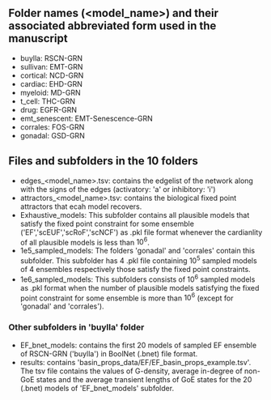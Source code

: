 ## Folder names (<model_name>) and their associated abbreviated form used in the manuscript
- buylla: RSCN-GRN
- sullivan: EMT-GRN
- cortical: NCD-GRN
- cardiac: EHD-GRN
- myeloid: MD-GRN
- t_cell: THC-GRN
- drug: EGFR-GRN
- emt_senescent: EMT-Senescence-GRN
- corrales: FOS-GRN
- gonadal: GSD-GRN
## Files and subfolders in the 10 folders
- edges_<model_name>.tsv: contains the edgelist of the network along with the signs of the edges (activatory: 'a' or inhibitory: 'i')
- attractors_<model_name>.tsv: contains the biological fixed point attractors that ecah model recovers.
- Exhaustive_models: This subfolder contains all plausible models that satisfy the fixed point constraint for some ensemble ('EF','scEUF','scRoF','scNCF') as .pkl file format whenever the cardianlity of all plausible models is less than $10^6$.
- 1e5_sampled_models: The folders 'gonadal' and 'corrales' contain this subfolder. This subfolder has 4 .pkl file containing $10^5$ sampled models of 4 ensembles respectively those satisfy the fixed point constraints.
- 1e6_sampled_models: This subfolders consists of $10^6$ sampled models as .pkl format when the number of plausible models satisfying the fixed point constraint for some ensemble is more than $10^6$ (except for 'gonadal' and 'corrales').
### Other subfolders in 'buylla' folder
- EF_bnet_models: contains the first $20$ models of sampled EF ensemble of RSCN-GRN ('buylla') in BoolNet (.bnet) file format.
- results: contains 'basin_props_data/EF/EF_basin_props_example.tsv'. The tsv file contains the values of G-density, average in-degree of non-GoE states and the average transient lengths of GoE states for the $20$ (.bnet) models of 'EF_bnet_models' subfolder.
